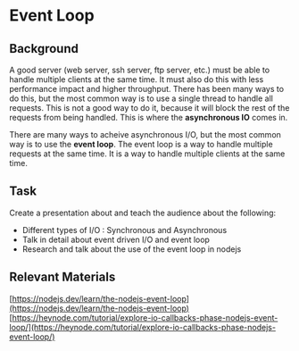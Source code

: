 # Event Loop

## Background

A good server (web server, ssh server, ftp server, etc.) must be able to handle multiple clients at the same time. It must also do this with less performance impact and higher throughput. There has been many ways to do this, but the most common way is to use a single thread to handle all requests. This is not a good way to do it, because it will block the rest of the requests from being handled. This is where the **asynchronous IO** comes in.

There are many ways to acheive asynchronous I/O, but the most common way is to use the **event loop**. The event loop is a way to handle multiple requests at the same time. It is a way to handle multiple clients at the same time.

## Task

Create a presentation about and teach the audience about the following:
- Different types of I/O : Synchronous and Asynchronous
- Talk in detail about event driven I/O and event loop
- Research and talk about the use of the event loop  in nodejs


## Relevant Materials

[https://nodejs.dev/learn/the-nodejs-event-loop](https://nodejs.dev/learn/the-nodejs-event-loop)
[https://heynode.com/tutorial/explore-io-callbacks-phase-nodejs-event-loop/](https://heynode.com/tutorial/explore-io-callbacks-phase-nodejs-event-loop/)